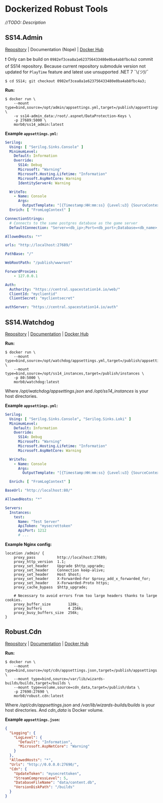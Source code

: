 # Dockerized Robust Tools
*//TODO: Description*

## SS14.Admin
[Repository](https://github.com/space-wizards/SS14.Admin) | Documentation (Nope) | [Docker Hub](https://hub.docker.com/r/morb0/ss14-admin)

❗ Only can be build on `0982ef3cea8a1e623756433480e0ba4ab8fbc4a3` commit of SS14 repository.  Because current repository submodule version not updated for `PlayTime` feature and latest use unsupported .NET 7 ¯\\_(ツ)_/¯

```console
$ cd SS14; git checkout 0982ef3cea8a1e623756433480e0ba4ab8fbc4a3;
```

**Run:**
```console
$ docker run \
	--mount type=bind,source=/opt/admin/appsettings.yml,target=/publish/appsettings.yml \
	-v ss14-admin_data:/root/.aspnet/DataProtection-Keys \
	-p 27689:5000 \
	morb0/ss14_admin:latest
```

**Example `appsettings.yml`:**
```yml
Serilog:
  Using: [ "Serilog.Sinks.Console" ]
  MinimumLevel:
    Default: Information
    Override:
      SS14: Debug
      Microsoft: "Warning"
      Microsoft.Hosting.Lifetime: "Information"
      Microsoft.AspNetCore: Warning
      IdentityServer4: Warning

  WriteTo:
    - Name: Console
      Args:
        OutputTemplate: "[{Timestamp:HH:mm:ss} {Level:u3} {SourceContext}] {Message:lj}{NewLine}{Exception}"
  Enrich: [ "FromLogContext" ]

ConnectionStrings:
  # Connects to the same postgres database as the game server
  DefaultConnection: "Server=<db_ip>;Port=<db_port>;Database=<db_name>;User Id=<db_user>;Password=<db_pass>"

AllowedHosts: "*"

urls: "http://localhost:27689/"

PathBase: "/"

WebRootPath: "/publish/wwwroot"

ForwardProxies:
    - 127.0.0.1

Auth:
  Authority: "https://central.spacestation14.io/web/"
  ClientId: "myclientid"
  ClientSecret: "myclientsecret"

authServer: "https://central.spacestation14.io/auth"
```


## SS14.Watchdog
[Repository](https://github.com/space-wizards/SS14.Watchdog) | [Documentation](https://docs.spacestation14.io/en/getting-started/hosting) | [Docker Hub](https://hub.docker.com/r/morb0/watchdog)

**Run:**
```console
$ docker run \
	--mount type=bind,source=/opt/watchdog/appsettings.yml,target=/publish/appsettings.yml \
	--mount type=bind,source=/opt/ss14_instances,target=/publish/instances \
	-p 80:5000 \
	morb0/watchdog:latest
```
Where */opt/watchdog/appsettings.json* and */opt/ss14_instances* is your host directories.

**Example `appsettings.yml`:**
```yml
Serilog:
  Using: [ "Serilog.Sinks.Console", "Serilog.Sinks.Loki" ]
  MinimumLevel:
    Default: Information
    Override:
      SS14: Debug
      Microsoft: "Warning"
      Microsoft.Hosting.Lifetime: "Information"
      Microsoft.AspNetCore: Warning

  WriteTo:
    - Name: Console
      Args:
        OutputTemplate: "[{Timestamp:HH:mm:ss} {Level:u3} {SourceContext}] {Message:lj}{NewLine}{Exception}"

  Enrich: [ "FromLogContext" ]

BaseUrl: "http://localhost:80/"

AllowedHosts: "*"

Servers:
  Instances:
    test:
      Name: "Test Server"
      ApiToken: "mysecrettoken"
      ApiPort: 1212
      # ...
```

**Example Nginx config:**
```nginx
location /admin/ {
	proxy_pass          http://localhost:27689;
	proxy_http_version  1.1;
	proxy_set_header    Upgrade $http_upgrade;
	proxy_set_header    Connection keep-alive;
	proxy_set_header    Host $host;
	proxy_set_header    X-Forwarded-For $proxy_add_x_forwarded_for;
	proxy_set_header    X-Forwarded-Proto https;
	proxy_cache_bypass  $http_upgrade;

	# Necessary to avoid errors from too large headers thanks to large cookies.
	proxy_buffer_size        128k;
	proxy_buffers            4 256k;
	proxy_busy_buffers_size  256k;
}
```


## Robust.Cdn
[Repository](https://github.com/space-wizards/Robust.Cdn) | [Documentation](https://docs.spacestation14.io/en/hosting/robust-cdn) | [Docker Hub](https://hub.docker.com/r/morb0/robust.cdn)

**Run:**
```console
$ docker run \
	--mount type=bind,source=/opt/cdn/appsettings.json,target=/publish/appsettings.json \
	--mount type=bind,source=/var/lib/wizards-builds/builds,target=/builds \
	--mount type=volume,source=cdn_data,target=/publish/data \
	-p 27690:27690 \
	morb0/robust.cdn:latest
```
Where */opt/cdn/appsettings.json* and */var/lib/wizards-builds/builds* is your host directories.
And *cdn_data* is Docker volume.

**Example `appsettings.json`:**
```json
{
  "Logging": {
    "LogLevel": {
      "Default": "Information",
      "Microsoft.AspNetCore": "Warning"
    }
  },
  "AllowedHosts": "*",
  "Urls": "http://0.0.0.0:27690/",
  "Cdn": {
    "UpdateToken": "mysecrettoken",
    "StreamCompressLevel": 5,
    "DatabaseFileName": "data/content.db",
    "VersionDiskPath": "/builds"
  }
}
```
